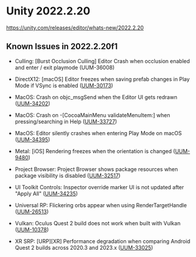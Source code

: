 # Unity 2022.2.20

https://unity.com/releases/editor/whats-new/2022.2.20

## Known Issues in 2022.2.20f1



*   Culling: \[Burst Occlusion Culling\] Editor Crash when occlusion enabled and enter / exit playmode (UUM-36008)
    
*   DirectX12: \[macOS\] Editor freezes when saving prefab changes in Play Mode if VSync is enabled ([UUM-30173](https://issuetracker.unity3d.com/issues/macos-editor-freezes-when-saving-prefab-changes-in-play-mode-if-vsync-is-enabled))
    
*   MacOS: Crash on objc\_msgSend when the Editor UI gets redrawn ([UUM-34202](https://issuetracker.unity3d.com/issues/macos-crash-on-objc-msgsend-when-ui-gets-redrawn))
    
*   MacOS: Crash on -\[CocoaMainMenu validateMenuItem:\] when pressing/searching in Help ([UUM-33727](https://issuetracker.unity3d.com/issues/crash-on-cocoamainmenu-validatemenuitem-when-pressing-slash-searching-in-help))
    
*   MacOS: Editor silently crashes when entering Play Mode on macOS ([UUM-34395](https://issuetracker.unity3d.com/issues/editor-silently-crashes-when-entering-play-mode-on-macos))
    
*   Metal: \[iOS\] Rendering freezes when the orientation is changed ([UUM-9480](https://issuetracker.unity3d.com/issues/ios-rendering-freezes-when-the-orientation-is-changed))
    
*   Project Browser: Project Browser shows package resources when package visibility is disabled ([UUM-32517](https://issuetracker.unity3d.com/issues/project-browser-shows-package-resources-when-package-visibility-is-disabled))
    
*   UI Toolkit Controls: Inspector override marker UI is not updated after "Apply All" ([UUM-34235](https://issuetracker.unity3d.com/issues/inspector-override-marker-ui-is-not-updated-after-apply-all))
    
*   Universal RP: Flickering orbs appear when using RenderTargetHandle ([UUM-26513](https://issuetracker.unity3d.com/issues/flickering-orbs-appear-when-using-rendertargethandle))
    
*   Vulkan: Oculus Quest 2 build does not work when built with Vulkan ([UUM-10378](https://issuetracker.unity3d.com/issues/oculus-quest-2-build-does-not-work-when-built-with-vulkan))
    
*   XR SRP: \[URP\]\[XR\] Performance degradation when comparing Android Quest 2 builds across 2020.3 and 2023.x ([UUM-33025](https://issuetracker.unity3d.com/issues/urp-xr-performance-degradation-when-comparing-android-quest-2-builds-across-2020-dot-3-and-2023-dot-x))